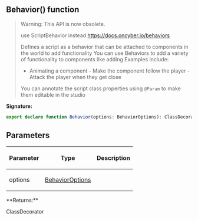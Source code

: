 
## Behavior() function

> Warning: This API is now obsolete.
> 
> use ScriptBehavior instead https://docs.oncyber.io/behaviors
> 
> Defines a script as a behavior that can be attached to components in the world to add functionality You can use Behaviors to add a variety of functionality to components like adding Examples include:
> 
> - Animating a component - Make the component follow the player - Attack the player when they get close
> 
> You can annotate the script class properties using `@Param` to make them editable in the studio
> 

**Signature:**

```typescript
export declare function Behavior(options: BehaviorOptions): ClassDecorator;
```

## Parameters

<table><thead><tr><th>

Parameter


</th><th>

Type


</th><th>

Description


</th></tr></thead>
<tbody><tr><td>

options


</td><td>

[BehaviorOptions](/reference/behavioroptions.md)


</td><td>


</td></tr>
</tbody></table>
**Returns:**

ClassDecorator

